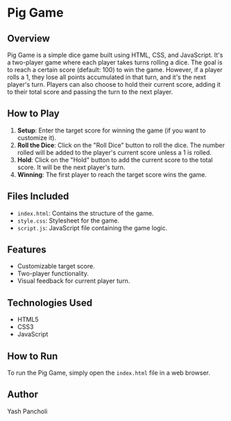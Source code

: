 # Pig Game

## Overview

Pig Game is a simple dice game built using HTML, CSS, and JavaScript. It's a two-player game where each player takes turns rolling a dice. The goal is to reach a certain score (default: 100) to win the game. However, if a player rolls a 1, they lose all points accumulated in that turn, and it's the next player's turn. Players can also choose to hold their current score, adding it to their total score and passing the turn to the next player.

## How to Play

1. **Setup**: Enter the target score for winning the game (if you want to customize it).
2. **Roll the Dice**: Click on the "Roll Dice" button to roll the dice. The number rolled will be added to the player's current score unless a 1 is rolled.
3. **Hold**: Click on the "Hold" button to add the current score to the total score. It will be the next player's turn.
4. **Winning**: The first player to reach the target score wins the game.

## Files Included

- `index.html`: Contains the structure of the game.
- `style.css`: Stylesheet for the game.
- `script.js`: JavaScript file containing the game logic.

## Features

- Customizable target score.
- Two-player functionality.
- Visual feedback for current player turn.

## Technologies Used

- HTML5
- CSS3
- JavaScript

## How to Run

To run the Pig Game, simply open the `index.html` file in a web browser.

## Author

Yash Pancholi
